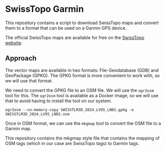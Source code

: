 # SwissTopo Garmin

This repository contains a script to download SwissTopo maps and convert them to a format that can be used on a Garmin GPS device.

The official SwissTopo maps are available for free on the [SwissTopo website](https://www.swisstopo.admin.ch/).

## Approach

The vector maps are available in two formats: File-Geodatabase (GDB) and GeoPackage (GPKG). The GPKG format is more convenient to work with, so we will use that format.

We need to convert the GPKG file to an OSM file. We will use the `ogr2osm` tool for this. The `ogr2osm` tool is available as a Docker image, so we will use that to avoid having to install the tool on our system.

    ogr2osm --no-memory-copy SWISSTLM3D_2024_LV95_LN02.gpkg -o SWISSTLM3D_2024_LV95_LN02.osm

Once in OSM format, we can use the `mkgmap` tool to convert the OSM file to a Garmin map.

This repository contains the mkgmap style file that contains the mapping of OSM tags (which in our case are SwissTopo tags) to Garmin tags.